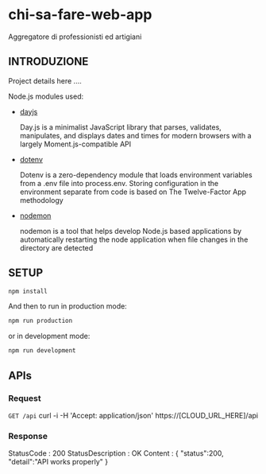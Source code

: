 # chi-sa-fare-web-app
Aggregatore di professionisti ed artigiani


## INTRODUZIONE

Project details here .... 


Node.js modules used:

* [dayjs](https://www.npmjs.com/package/dayjs)

    Day.js is a minimalist JavaScript library that parses, validates, manipulates, and displays dates and times for modern browsers with a largely Moment.js-compatible API

* [dotenv](https://www.npmjs.com/package/dotenv)
    
    Dotenv is a zero-dependency module that loads environment variables from a .env file into process.env. Storing configuration in the environment separate from code is based on The Twelve-Factor App methodology

* [nodemon](https://www.npmjs.com/package/nodemon)
    
    nodemon is a tool that helps develop Node.js based applications by automatically restarting the node application when file changes in the directory are detected

## SETUP

```sh
npm install
```

And then to run in production mode:

```sh
npm run production
```

or in development mode:

```sh
npm run development
```

## APIs

### Request
`GET /api`
    curl -i -H 'Accept: application/json' https://[CLOUD_URL_HERE]/api
### Response
StatusCode        : 200
StatusDescription : OK
Content           : {
                        "status":200,
                        "detail":"API works properly"
                    }

